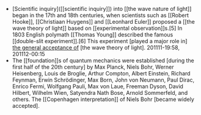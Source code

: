 - [Scientific inquiry]([[scientific inquiry]]) into [[the wave nature of light]] began in the 17th and 18th centuries, when scientists such as [[Robert Hooke]], [[Christiaan Huygens]] and [[Leonhard Euler]] proposed a [[the wave theory of light]] based on [[experimental observation]]s.[5] In 1803 English polymath [[Thomas Young]] described the famous [[double-slit experiment]].[6] This experiment [played a major role in] [the general acceptance of]([[acceptance]]) [the wave theory of light]. 
201111-19:58, 201112-00:15
- The [[foundation]]s of quantum mechanics were established [during the first half of the 20th century] by Max Planck, Niels Bohr, Werner Heisenberg, Louis de Broglie, Arthur Compton, Albert Einstein, Richard Feynman, Erwin Schrödinger, Max Born, John von Neumann, Paul Dirac, Enrico Fermi, Wolfgang Pauli, Max von Laue, Freeman Dyson, David Hilbert, Wilhelm Wien, Satyendra Nath Bose, Arnold Sommerfeld, and others. The [[Copenhagen interpretation]] of Niels Bohr [became widely accepted].
